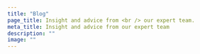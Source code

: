 ```yaml
---
title: "Blog"
page_title: Insight and advice from <br /> our expert team.
meta_title: Insight and advice from our expert team
description: ""
image: ""
---
```

